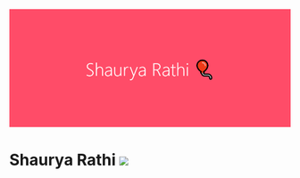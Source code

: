 <img src="banner.png">

# Shaurya Rathi <img src="https://raw.githubusercontent.com/MartinHeinz/MartinHeinz/master/wave.gif" height="30px">

